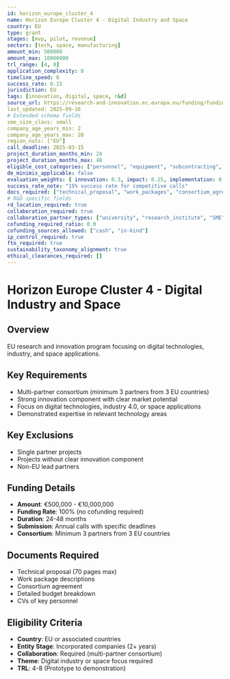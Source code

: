 ```yaml
---
id: horizon_europe_cluster_4
name: Horizon Europe Cluster 4 - Digital Industry and Space
country: EU
type: grant
stages: [mvp, pilot, revenue]
sectors: [tech, space, manufacturing]
amount_min: 500000
amount_max: 10000000
trl_range: [4, 8]
application_complexity: 8
timeline_speed: 8
success_rate: 0.15
jurisdiction: EU
tags: [innovation, digital, space, r&d]
source_url: https://research-and-innovation.ec.europa.eu/funding/funding-opportunities/funding-programmes-and-open-calls/horizon-europe/cluster-4-digital-industry-and-space_en
last_updated: 2025-09-16
# Extended schema fields
sme_size_class: small
company_age_years_min: 2
company_age_years_max: 20
region_nuts: ["EU"]
call_deadline: 2025-03-15
project_duration_months_min: 24
project_duration_months_max: 48
eligible_cost_categories: ["personnel", "equipment", "subcontracting", "overheads", "travel"]
de_minimis_applicable: false
evaluation_weights: { innovation: 0.3, impact: 0.25, implementation: 0.25, team: 0.2 }
success_rate_note: "15% success rate for competitive calls"
docs_required: ["technical_proposal", "work_packages", "consortium_agreement", "budget_breakdown"]
# R&D specific fields
rd_location_required: true
collaboration_required: true
collaboration_partner_types: ["university", "research_institute", "SME", "industry"]
cofunding_required_ratio: 0.0
cofunding_sources_allowed: ["cash", "in-kind"]
ip_control_required: true
fto_required: true
sustainability_taxonomy_alignment: true
ethical_clearances_required: []
---
```


# Horizon Europe Cluster 4 - Digital Industry and Space

## Overview
EU research and innovation program focusing on digital technologies, industry, and space applications.

## Key Requirements
- Multi-partner consortium (minimum 3 partners from 3 EU countries)
- Strong innovation component with clear market potential
- Focus on digital technologies, industry 4.0, or space applications
- Demonstrated expertise in relevant technology areas

## Key Exclusions
- Single partner projects
- Projects without clear innovation component
- Non-EU lead partners

## Funding Details
- **Amount**: €500,000 - €10,000,000
- **Funding Rate**: 100% (no cofunding required)
- **Duration**: 24-48 months
- **Submission**: Annual calls with specific deadlines
- **Consortium**: Minimum 3 partners from 3 EU countries

## Documents Required
- Technical proposal (70 pages max)
- Work package descriptions
- Consortium agreement
- Detailed budget breakdown
- CVs of key personnel

## Eligibility Criteria
- **Country**: EU or associated countries
- **Entity Stage**: Incorporated companies (2+ years)
- **Collaboration**: Required (multi-partner consortium)
- **Theme**: Digital industry or space focus required
- **TRL**: 4-8 (Prototype to demonstration)
